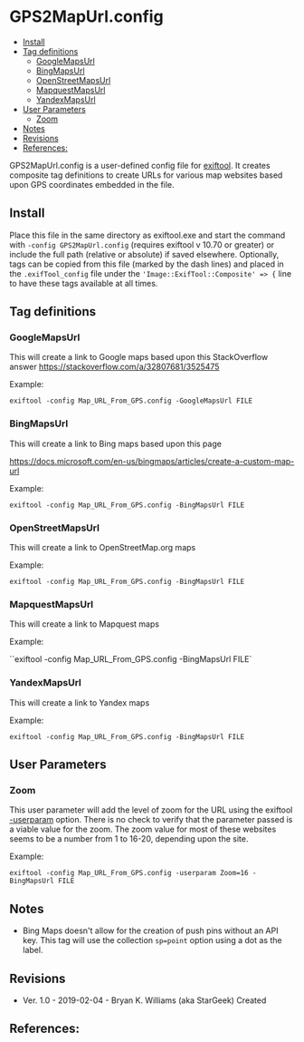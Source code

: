 GPS2MapUrl.config
=================

<!-- toc -->

- [Install](#install)
- [Tag definitions](#tag-definitions)
  * [GoogleMapsUrl](#googlemapsurl)
  * [BingMapsUrl](#bingmapsurl)
  * [OpenStreetMapsUrl](#openstreetmapsurl)
  * [MapquestMapsUrl](#mapquestmapsurl)
  * [YandexMapsUrl](#yandexmapsurl)
- [User Parameters](#user-parameters)
  * [Zoom](#zoom)
- [Notes](#notes)
- [Revisions](#revisions)
- [References:](#references)

<!-- tocstop -->

GPS2MapUrl.config is a user-defined config file for [exiftool](https://www.sno.phy.queensu.ca/~phil/exiftool/).  It creates composite tag definitions to create URLs for various map websites based upon GPS coordinates embedded in the file.

## Install

Place this file in the same directory as exiftool.exe and start the command with `-config GPS2MapUrl.config` (requires exiftool v 10.70 or greater) or include the full path (relative or absolute) if saved elsewhere.  Optionally, tags can be copied from this file (marked by the dash lines) and placed in the `.exifTool_config` file under the `'Image::ExifTool::Composite' => {` line to have these tags available at all times. 

## Tag definitions

### GoogleMapsUrl

This will create a link to Google maps based upon this StackOverflow answer https://stackoverflow.com/a/32807681/3525475

Example:

`exiftool -config Map_URL_From_GPS.config -GoogleMapsUrl FILE`

### BingMapsUrl

This will create a link to Bing maps based upon this page

https://docs.microsoft.com/en-us/bingmaps/articles/create-a-custom-map-url

Example:

`exiftool -config Map_URL_From_GPS.config -BingMapsUrl FILE`

###	OpenStreetMapsUrl
This will create a link to OpenStreetMap.org maps 

Example:

`exiftool -config Map_URL_From_GPS.config -BingMapsUrl FILE`

### MapquestMapsUrl

This will create a link to Mapquest maps 

Example:

``exiftool -config Map_URL_From_GPS.config -BingMapsUrl FILE`

###	YandexMapsUrl
This will create a link to Yandex maps 

Example:

`exiftool -config Map_URL_From_GPS.config -BingMapsUrl FILE`

## User Parameters

### Zoom

This user parameter will add the level of zoom for the URL using the exiftool [-userparam](https://sno.phy.queensu.ca/~phil/exiftool/exiftool_pod.html#userParam-PARAM-VAL) option.  There is no check to verify that the parameter passed is a viable value for the zoom.  The zoom value for most of these websites seems to be a number from 1 to 16-20, depending upon the site.

Example:

`exiftool -config Map_URL_From_GPS.config -userparam Zoom=16 -BingMapsUrl FILE`

## Notes

- Bing Maps doesn't allow for the creation of push pins without an API key.  This tag will use the collection `sp=point` option using a dot as the label.

## Revisions

- Ver. 1.0 - 2019-02-04 - Bryan K. Williams (aka StarGeek) Created

## References:
